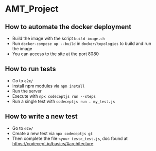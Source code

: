 # AMT_Project

## How to automate the docker deployment

- Build the image with the script `build-image.sh`
- Run `docker-compose up --build` in `docker/topologies` to build and run the image
- You can access to the site at the port 8080

## How to run tests

- Go to `e2e/`
- Install npm modules via `npm install`
- Run the server
- Execute with `npx codeceptjs run --steps`
- Run a single test with `codeceptjs run . my_test.js`

## How to write a new test

- Go to `e2e/`
- Create a new test via `npx codeceptjs gt`
- Then complete the file `<your test>_test.js`, doc found at https://codecept.io/basics/#architecture
